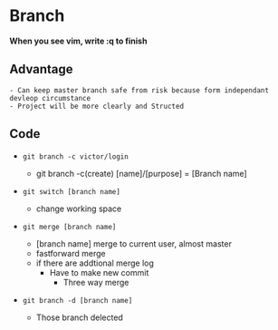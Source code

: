 # Branch
**When you see vim, write :q to finish**
## Advantage
    - Can keep master branch safe from risk because form independant devleop circumstance
    - Project will be more clearly and Structed

## Code
- `git branch -c victor/login`
    - git branch -c(create) [name]/[purpose] = [Branch name]

- `git switch [branch name]`
    - change working space

- `git merge [branch name]`
    - [branch name] merge to current user, almost master
    - fastforward merge
    - if there are addtional merge log
        - Have to make new commit 
            - Three way merge

- `git branch -d [branch name]`
    - Those branch delected